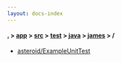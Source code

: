 ```yaml
---
layout: docs-index
---
```

#### [.](./../../../../../index) > [app](./../../../../index) > [src](./../../../index) > [test](./../../index) > [java](./../index) > [james](./index) > **/**

- [asteroid/ExampleUnitTest](asteroid/ExampleUnitTest)
